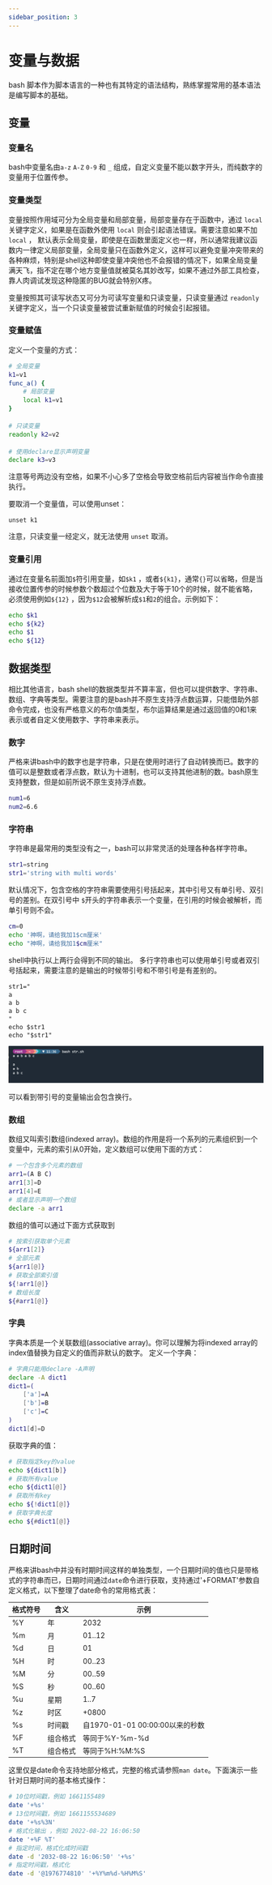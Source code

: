 ```yaml
---
sidebar_position: 3
---
```


# 变量与数据

bash 脚本作为脚本语言的一种也有其特定的语法结构，熟练掌握常用的基本语法是编写脚本的基础。

## 变量

### 变量名
bash中变量名由`a-z` `A-Z` `0-9` 和 `_` 组成，自定义变量不能以数字开头，而纯数字的变量用于位置传参。

### 变量类型
变量按照作用域可分为全局变量和局部变量，局部变量存在于函数中，通过 `local` 关键字定义，如果是在函数外使用 `local` 则会引起语法错误。需要注意如果不加 `local` ， 默认表示全局变量，即使是在函数里面定义也一样，所以通常我建议函数内一律定义局部变量，全局变量只在函数外定义，这样可以避免变量冲突带来的各种麻烦，特别是shell这种即使变量冲突他也不会报错的情况下，如果全局变量满天飞，指不定在哪个地方变量值就被莫名其妙改写，如果不通过外部工具检查，靠人肉调试发现这种隐匿的BUG就会特别X疼。

变量按照其可读写状态又可分为可读写变量和只读变量，只读变量通过 `readonly` 关键字定义，当一个只读变量被尝试重新赋值的时候会引起报错。

### 变量赋值
定义一个变量的方式：
```bash
# 全局变量
k1=v1
func_a() {
    # 局部变量
    local k1=v1
}

# 只读变量
readonly k2=v2

# 使用declare显示声明变量
declare k3=v3
```
注意等号两边没有空格，如果不小心多了空格会导致空格前后内容被当作命令直接执行。

要取消一个变量值，可以使用unset：
```
unset k1
```
注意，只读变量一经定义，就无法使用 `unset` 取消。

### 变量引用
通过在变量名前面加`$`符引用变量，如`$k1` ，或者`${k1}`，通常`{}`可以省略，但是当接收位置传参的时候参数个数超过个位数及大于等于10个的时候，就不能省略，必须使用例如`${12}` ，因为`$12`会被解析成`$1`和`2`的组合。示例如下：
```bash
echo $k1
echo ${k2}
echo $1
echo ${12}
```

## 数据类型
相比其他语言，bash shell的数据类型并不算丰富，但也可以提供数字、字符串、数组、字典等类型。需要注意的是bash并不原生支持浮点数运算，只能借助外部命令完成，也没有严格意义的布尔值类型，布尔运算结果是通过返回值的0和1来表示或者自定义使用数字、字符串来表示。

### 数字
严格来讲bash中的数字也是字符串，只是在使用时进行了自动转换而已。数字的值可以是整数或者浮点数，默认为十进制，也可以支持其他进制的数。bash原生支持整数，但是如前所说不原生支持浮点数。
```bash
num1=6
num2=6.6
```

### 字符串
字符串是最常用的类型没有之一，bash可以非常灵活的处理各种各样字符串。
```bash
str1=string
str1='string with multi words'
```
默认情况下，包含空格的字符串需要使用引号括起来，其中引号又有单引号、双引号的差别。在双引号中 `$`开头的字符串表示一个变量，在引用的时候会被解析，而单引号则不会。
```bash
cm=0
echo '神啊，请给我加1$cm厘米'
echo "神啊，请给我加1$cm厘米"
```
shell中执行以上两行会得到不同的输出。
多行字符串也可以使用单引号或者双引号括起来，需要注意的是输出的时候带引号和不带引号是有差别的。
```
str1="
a
a b
a b c
"
echo $str1
echo "$str1"
```
![str](./img/str.png)

可以看到带引号的变量输出会包含换行。

### 数组
数组又叫索引数组(indexed array)。数组的作用是将一个系列的元素组织到一个变量中，元素的索引从0开始，定义数组可以使用下面的方式：
```bash
# 一个包含多个元素的数组
arr1=(A B C)
arr1[3]=D
arr1[4]=E
# 或者显示声明一个数组
declare -a arr1
```
数组的值可以通过下面方式获取到
```bash
# 按索引获取单个元素
${arr1[2]}
# 全部元素
${arr1[@]}
# 获取全部索引值
${!arr1[@]}
# 数组长度
${#arr1[@]}
```

### 字典
字典本质是一个关联数组(associative array)。你可以理解为将indexed array的index值替换为自定义的值而非默认的数字。
定义一个字典：
```bash
# 字典只能用declare -A声明
declare -A dict1
dict1=(
    ['a']=A
    ['b']=B
    ['c']=C
)
dict1[d]=D
```
获取字典的值：
```bash
# 获取指定key的value
echo ${dict1[b]}
# 获取所有value
echo ${dict1[@]}
# 获取所有key
echo ${!dict1[@]}
# 获取字典长度
echo ${#dict1[@]}
```


## 日期时间

严格来讲bash中并没有时期时间这样的单独类型，一个日期时间的值也只是带格式的字符串而已，日期时间通过`date`命令进行获取，支持通过'+FORMAT'参数自定义格式，以下整理了date命令的常用格式表：

| 格式符号 | 含义 | 示例 |
|----|------|-------|
| %Y | 年 | 2032 |
| %m | 月 | 01..12 |
| %d | 日 | 01 |
| %H | 时 | 00..23 |
| %M | 分 | 00..59 |
| %S | 秒 | 00..60 |
| %u | 星期 | 1..7 |
| %z | 时区 | +0800 |
| %s | 时间戳 | 自1970-01-01 00:00:00以来的秒数 |
| %F | 组合格式 | 等同于%Y-%m-%d |
| %T | 组合格式 | 等同于%H:%M:%S |

这里仅是date命令支持地部分格式，完整的格式请参照`man date`。下面演示一些针对日期时间的基本格式操作：

```bash
# 10位时间戳，例如 1661155489
date '+%s'
# 13位时间戳，例如 1661155534689
date '+%s%3N'
# 格式化输出 ，例如 2022-08-22 16:06:50
date '+%F %T'
# 指定时间，格式化成时间戳
date -d '2032-08-22 16:06:50' '+%s'
# 指定时间戳，格式化
date -d '@1976774810' '+%Y%m%d-%H%M%S'
```